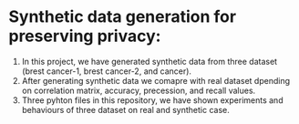 # Synthetic data generation for preserving privacy:

1.  In this project, we have generated synthetic data from three dataset (brest cancer-1, brest cancer-2, and cancer).
2.  After generating synthetic data we comapre with real dataset dpending on correlation matrix, accuracy, precession, and recall values.
3.  Three pyhton files in this repository, we have shown experiments and behaviours of three dataset on real and synthetic case.

